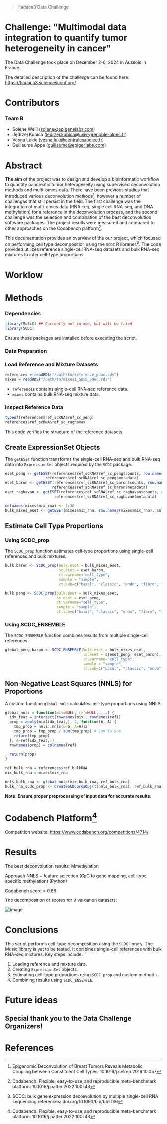 > Hadaca3 Data Challenge

# Challenge: "Multimodal data integration to quantify tumor heterogeneity in cancer"

The Data Challenge took place on December 2-6, 2024 in Aussois in France.

The detailed description of the challenge can be found here: https://hadaca3.sciencesconf.org/

# Contributors

### Team B

- Solène Weill (solene@epigenelabs.com)
- Jędrzej Kubica (jedrzej.kubica@univ-grenoble-alpes.fr)
- Vesna Lukic (vesna.luki@centralesupelec.fr)
- Guillaume Appe (guillaume@epigenlabs.com)

# Abstract

**The aim** of the project was to design and develop a bioinformatic workflow to quantify pancreatic tumor heterogeneity using supervised deconvolution methods and multi-omics data. There have been previous studies that introduced various deconvolution methods[^1], however a number of challenges that still persist in the field. The first challenge was the integration of multi-omics data (RNA-seq, single cell RNA-seq, and DNA methylation) for a reference in the deconvolution process, and the second challenge was the selection and combination of the best deconvolution software packages. The project results were measured and compared to other approaches on the Codabench platform[^2].

This documentation provides an overview of the our project, which focused on performing cell type decomposition using the `SCDC` R libraries[^3]. The code provided utilizes reference single-cell RNA-seq datasets and bulk RNA-seq mixtures to infer cell-type proportions.

# Worklow

# Methods

### Dependencies

```R
library(MuSiC) ## Currently not in use, but will be tried
library(SCDC)
```

Ensure these packages are installed before executing the script.

### Data Preparation

### Load Reference and Mixture Datasets

```R
references = readRDS("/path/to/reference_pdac.rds")
mixes = readRDS("/path/to/mixes1_SDE5_pdac.rds")
```
- `references` contains single-cell RNA-seq reference data.
- `mixes` contains bulk RNA-seq mixture data.

### Inspect Reference Data

```R
typeof(references$ref_scRNA$ref_sc_peng)
references$ref_scRNA$ref_sc_raghavan
```
This code verifies the structure of the reference datasets.

## Create ExpressionSet Objects

The `getESET` function transforms the single-cell RNA-seq and bulk RNA-seq data into `ExpressionSet` objects required by the `SCDC` package.

```R
eset_peng <- getESET(references$ref_scRNA$ref_sc_peng$counts, row.names(references$ref_scRNA$ref_sc_peng$counts),
                  references$ref_scRNA$ref_sc_peng$metadata)
eset_baron <- getESET(references$ref_scRNA$ref_sc_baron$counts, row.names(references$ref_scRNA$ref_sc_baron$counts),
                     references$ref_scRNA$ref_sc_baron$metadata)
eset_raghavan <- getESET(references$ref_scRNA$ref_sc_raghavan$counts, row.names(references$ref_scRNA$ref_sc_raghavan$counts),
                      references$ref_scRNA$ref_sc_raghavan$metadata)

colnames(mixes$mix_rna) <- 1:30
bulk_mixes_eset <- getESET(mixes$mix_rna, row.names(mixes$mix_rna), colnames(mixes$mix_rna))
```

## Estimate Cell Type Proportions

### Using SCDC_prop

The `SCDC_prop` function estimates cell-type proportions using single-cell references and bulk mixtures.

```R
bulk.baron <- SCDC_prop(bulk.eset = bulk_mixes_eset,
                        sc.eset = eset_baron,
                        ct.varname="cell_type",
                        sample = "sample",
                        ct.sub=c("basal", "classic", "endo", "fibro", "immune"))

bulk.peng <- SCDC_prop(bulk.eset = bulk_mixes_eset,
                       sc.eset = eset_peng,
                       ct.varname="cell_type",
                       sample = "sample",
                       ct.sub=c("basal", "classic", "endo", "fibro", "immune"))
```

### Using SCDC_ENSEMBLE

The `SCDC_ENSEMBLE` function combines results from multiple single-cell references.

```R
global_peng_baron <- SCDC_ENSEMBLE(bulk.eset = bulk_mixes_eset,
                                   sc.eset = c(eset_peng, eset_baron),
                                   ct.varname="cell_type",
                                   sample = "sample",
                                   ct.sub=c("basal", "classic", "endo", "fibro", "immune"))
```

## Non-Negative Least Squares (NNLS) for Proportions

A custom function `global_nnls` calculates cell-type proportions using NNLS.

```R
global_nnls = function(mix=NULL, ref=NULL, ...) {
  idx_feat = intersect(rownames(mix), rownames(ref))
  prop = apply(mix[idx_feat,], 2, function(b, A) {
    tmp_prop = nnls::nnls(b=b, A=A)$x
    tmp_prop = tmp_prop / sum(tmp_prop) # Sum To One
    return(tmp_prop)
  }, A=ref[idx_feat,])  
  rownames(prop) = colnames(ref)
  
  return(prop)
}

ref_bulk_rna = references$ref_bulkRNA
mix_bulk_rna = mixes$mix_rna

nnls_bulk_rna <- global_nnls(mix_bulk_rna, ref_bulk_rna)
bulk_rna_scdc_prop <- CreateSCDCpropObj(t(nnls_bulk_rna), ref_bulk_rna)
```

**Note: Ensure proper preprocessing of input data for accurate results.**

# Codabench Platform[^2]

Competition website: https://www.codabench.org/competitions/4714/

# Results

The best deconvolution results: Mmethylation

Approach NNLS + feature selection (CpG to gene mapping, cell-type specific methylation)
(Python)

Codabench score = 0.66

The decomposition of scores for 9 validation datasets:

![image](https://github.com/user-attachments/assets/df4bdc3b-7647-4e6c-91ea-c2e38c59e7a6)


# Conclusions

This script performs cell-type decomposition using the `SCDC` library. The Music library is yet to be tested. It combines single-cell references with bulk RNA-seq mixtures. Key steps include:
1. Loading reference and mixture data.
2. Creating `ExpressionSet` objects.
3. Estimating cell-type proportions using `SCDC_prop` and custom methods.
4. Combining results using `SCDC_ENSEMBLE`.

# Future ideas

## Special thank you to the Data Challenge Organizers!

# References

[^1]: Epigenomic Deconvolution of Breast Tumors Reveals Metabolic Coupling between Constituent Cell Types: 10.1016/j.celrep.2016.10.057
[^2]: Codabench: Flexible, easy-to-use, and reproducible meta-benchmark platform: 10.1016/j.patter.2022.100543
[^3]: SCDC: bulk gene expression deconvolution by multiple single-cell RNA sequencing references: doi.org/10.1093/bib/bbz166
